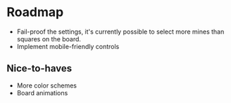 # Roadmap

- Fail-proof the settings, it's currently possible to select more mines than squares on the board.
- Implement mobile-friendly controls

## Nice-to-haves

- More color schemes
- Board animations

